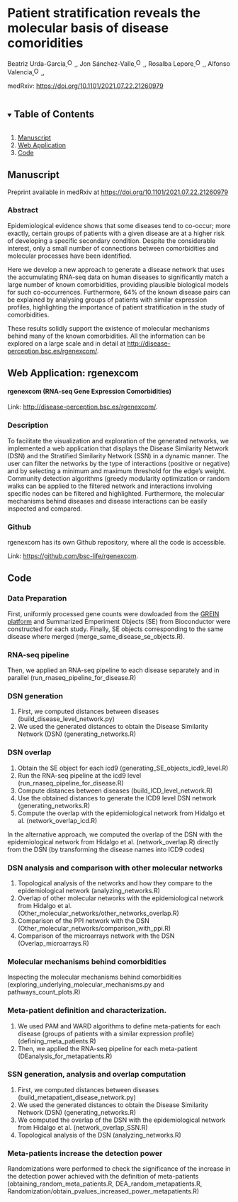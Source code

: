 <!-- PROJECT SHIELDS -->
<!--
*** I'm using markdown "reference style" links for readability.
*** Reference links are enclosed in brackets [ ] instead of parentheses ( ).
*** See the bottom of this document for the declaration of the reference variables
*** for contributors-url, forks-url, etc. This is an optional, concise syntax you may use.
*** https://www.markdownguide.org/basic-syntax/#reference-style-links
-->

# Patient stratification reveals the molecular basis of disease comoridities
Beatriz Urda-García<a href="https://orcid.org/0000-0002-3845-5751">
<img alt="ORCID logo" src="https://info.orcid.org/wp-content/uploads/2019/11/orcid_16x16.png" width="16" height="16" />
</a>, Jon Sánchez-Valle<a href="https://orcid.org/0000-0001-7959-6326">
<img alt="ORCID logo" src="https://info.orcid.org/wp-content/uploads/2019/11/orcid_16x16.png" width="16" height="16" />
</a>, Rosalba Lepore<a href="https://orcid.org/0000-0002-9481-2557">
<img alt="ORCID logo" src="https://info.orcid.org/wp-content/uploads/2019/11/orcid_16x16.png" width="16" height="16" />
</a>, Alfonso Valencia<a href="https://orcid.org/0000-0002-8937-6789">
<img alt="ORCID logo" src="https://info.orcid.org/wp-content/uploads/2019/11/orcid_16x16.png" width="16" height="16" />
</a>,

medRxiv: <a href="https://https://doi.org/10.1101/2021.07.22.21260979">https://doi.org/10.1101/2021.07.22.21260979</a>

<!-- TABLE OF CONTENTS -->
<details open="open">
  <summary><h2 style="display: inline-block">Table of Contents</h2></summary>
  <ol>
    <li>
      <a href="#manuscript">Manuscript</a>
    </li>
    <li>
      <a href="#web-application">Web Application</a>
    </li>
    <li><a href="#code">Code</a></li>
  </ol>
</details>



<!-- MANUSCRIPT INFORMATION -->
## Manuscript

Preprint available in medRxiv at <a href="https://https://doi.org/10.1101/2021.07.22.21260979">https://doi.org/10.1101/2021.07.22.21260979</a>

### Abstract
Epidemiological evidence shows that some diseases tend to co-occur; more exactly, certain groups of patients with a given disease are at a higher risk of developing a specific secondary condition. Despite the considerable interest, only a small number of connections between comorbidities and molecular processes have been identified.

Here we develop a new approach to generate a disease network that uses the accumulating RNA-seq data on human diseases to significantly match a large number of known comorbidities, providing plausible biological models for such co-occurrences. Furthermore, 64% of the known disease pairs can be explained by analysing groups of patients with similar expression profiles, highlighting the importance of patient stratification in the study of comorbidities.

These results solidly support the existence of molecular mechanisms behind many of the known comorbidities. All the information can be explored on a large scale and in detail at <a href="http://disease-perception.bsc.es/rgenexcom/">http://disease-perception.bsc.es/rgenexcom/</a>.



<!-- WEB APPLICATION -->
## Web Application: rgenexcom

#### rgenexcom (RNA-seq Gene Expression Comorbidities)
Link: <a href="http://disease-perception.bsc.es/rgenexcom/">http://disease-perception.bsc.es/rgenexcom/</a>.


### Description
To facilitate the visualization and exploration of the generated networks, we implemented a web application that displays the Disease Similarity Network (DSN) and the Stratified Similarity Network (SSN) in a dynamic manner. The user can filter the networks by the type of interactions (positive or negative) and by selecting a minimum and maximum threshold for the edge’s weight. Community detection algorithms (greedy modularity optimization or random walks can be applied to the filtered network and interactions involving specific nodes can be filtered and highlighted. Furthermore, the molecular mechanisms behind diseases and disease interactions can be easily inspected and compared.

### Github
rgenexcom has its own Github repository, where all the code is accessible. 

Link: <a href="https://github.com/bsc-life/rgenexcom">https://github.com/bsc-life/rgenexcom</a>.


<!-- CODE -->
## Code

### Data Preparation
First, uniformly processed gene counts were dowloaded from the <a href="http://www.ilincs.org/apps/grein/">GREIN platform</a> and Summarized Emperiment Objects (SE) from Bioconductor were constructed for each study. Finally, SE objects corresponding to the same disease where merged (merge_same_disease_se_objects.R).

### RNA-seq pipeline
Then, we applied an RNA-seq pipeline to each disease separately and in parallel (run_rnaseq_pipeline_for_disease.R)

### DSN generation
1. First, we computed distances between diseases (build_disease_level_network.py)
2. We used the generated distances to obtain the Disease Similarity Network (DSN) (generating_networks.R)

### DSN overlap
1. Obtain the SE object for each icd9 (generating_SE_objects_icd9_level.R)
2. Run the RNA-seq pipeline at the icd9 level (run_rnaseq_pipeline_for_disease.R)
3. Compute distances between diseases (build_ICD_level_network.R)
4. Use the obtained distances to generate the ICD9 level DSN network (generating_networks.R)
5. Compute the overlap with the epidemiological network from Hidalgo et al. (network_overlap_icd.R)

In the alternative approach, we computed the overlap of the DSN with the epidemiological network from Hidalgo et al. (network_overlap.R) directly from the DSN (by transforming the disease names into ICD9 codes)

### DSN analysis and comparison with other molecular networks
1. Topological analysis of the networks and how they compare to the epidemiological network (analyzing_networks.R)
2. Overlap of other molecular networks with the epidemiological network from Hidalgo et al. (Other_molecular_networks/other_networks_overlap.R)
3. Comparison of the PPI network with the DSN (Other_molecular_networks/comparison_with_ppi.R)
4. Comparison of the microarrays network with the DSN (Overlap_microarrays.R)

### Molecular mechanisms behind comorbidities
Inspecting the molecular mechanisms behind comorbidities (exploring_underlying_molecular_mechanisms.py and pathways_count_plots.R)

### Meta-patient definition and characterization. 
1. We used PAM and WARD algorithms to define meta-patients for each disease (groups of patients with a similar expression profile) (defining_meta_patients.R)
2. Then, we applied the RNA-seq pipeline for each meta-patient (DEanalysis_for_metapatients.R)

### SSN generation, analysis and overlap computation
1. First, we computed distances between diseases (build_metapatient_disease_network.py)
2. We used the generated distances to obtain the Disease Similarity Network (DSN) (generating_networks.R)
3. We computed the overlap of the DSN with the epidemiological network from Hidalgo et al. (network_overlap_SSN.R)
4. Topological analysis of the DSN (analyzing_networks.R)

### Meta-patients increase the detection power
Randomizations were performed to check the significance of the increase in the detection power achieved with the definition of meta-patients (obtaining_random_meta_patients.R, DEA_random_metapatients.R, Randomization/obtain_pvalues_increased_power_metapatients.R)















